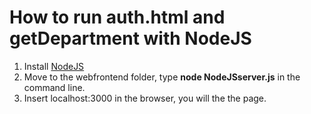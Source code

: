 # How to run auth.html and getDepartment with NodeJS

1. Install [NodeJS](https://nodejs.org/en/)
2. Move to the webfrontend folder, type **node NodeJSserver.js** in the command line.
3. Insert localhost:3000 in the browser, you will the the page.
